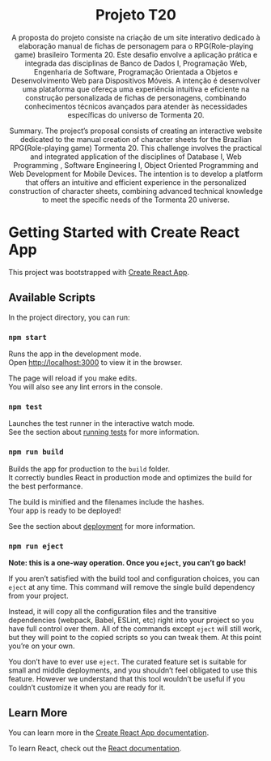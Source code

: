 <h1 align="center"> Projeto T20 </h1>


<p align="center"> A proposta do projeto consiste na criação de um site interativo dedicado à elaboração manual de fichas de personagem para o RPG(Role-playing game) brasileiro Tormenta 20. Este desafio envolve a aplicação prática e integrada das disciplinas de Banco de Dados I, Programação Web, Engenharia de Software, Programação Orientada a Objetos e Desenvolvimento Web para Dispositivos Móveis. A intenção é desenvolver uma plataforma que ofereça uma experiência intuitiva e eficiente na construção personalizada de fichas de personagens, combinando conhecimentos técnicos avançados para atender às necessidades específicas do universo de Tormenta 20. </p>


<p align="center"> Summary. The project’s proposal consists of creating an interactive website dedicated to the manual creation of character sheets for the Brazilian RPG(Role-playing game) Tormenta 20. This challenge involves the practical and integrated application of the disciplines of Database I, Web Programming , Software Engineering I, Object Oriented Programming and Web Development for Mobile Devices. The intention is to develop a platform that offers an intuitive and efficient experience in the personalized construction of character sheets, combining advanced technical knowledge to meet the specific needs of the Tormenta 20 universe. </p>



# Getting Started with Create React App

This project was bootstrapped with [Create React App](https://github.com/facebook/create-react-app).

## Available Scripts

In the project directory, you can run:

### `npm start`

Runs the app in the development mode.\
Open [http://localhost:3000](http://localhost:3000) to view it in the browser.

The page will reload if you make edits.\
You will also see any lint errors in the console.

### `npm test`

Launches the test runner in the interactive watch mode.\
See the section about [running tests](https://facebook.github.io/create-react-app/docs/running-tests) for more information.

### `npm run build`

Builds the app for production to the `build` folder.\
It correctly bundles React in production mode and optimizes the build for the best performance.

The build is minified and the filenames include the hashes.\
Your app is ready to be deployed!

See the section about [deployment](https://facebook.github.io/create-react-app/docs/deployment) for more information.

### `npm run eject`

**Note: this is a one-way operation. Once you `eject`, you can’t go back!**

If you aren’t satisfied with the build tool and configuration choices, you can `eject` at any time. This command will remove the single build dependency from your project.

Instead, it will copy all the configuration files and the transitive dependencies (webpack, Babel, ESLint, etc) right into your project so you have full control over them. All of the commands except `eject` will still work, but they will point to the copied scripts so you can tweak them. At this point you’re on your own.

You don’t have to ever use `eject`. The curated feature set is suitable for small and middle deployments, and you shouldn’t feel obligated to use this feature. However we understand that this tool wouldn’t be useful if you couldn’t customize it when you are ready for it.

## Learn More

You can learn more in the [Create React App documentation](https://facebook.github.io/create-react-app/docs/getting-started).

To learn React, check out the [React documentation](https://reactjs.org/).
